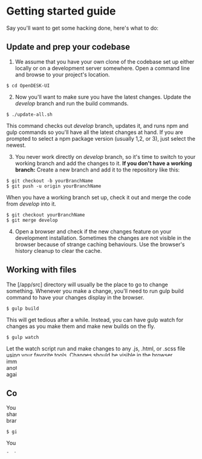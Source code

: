 # Getting started guide

Say you'll want to get some hacking done, here's what to do:

## Update and prep your codebase

1. We assume that you have your own clone of the codebase set up either locally or on a development server somewhere. Open a command line and browse to your project's location.
```
$ cd OpenDESK-UI
```

2. Now you'll want to make sure you have the latest changes. Update the _develop_ branch and run the build commands.
```
$ ./update-all.sh
```
This command checks out _develop_ branch, updates it, and runs npm and gulp commands so you'll have all the latest changes at hand. If you are prompted to select a npm package version (usually 1,2, or 3), just select the newest.

3. You never work directly on _develop_ branch, so it's time to switch to your working branch and add the changes to it. 
**If you don't have a working branch:** Create a new branch and add it to the repository like this:
```
$ git checkout -b yourBranchName
$ git push -u origin yourBranchName
```
When you have a working branch set up, check it out and merge the code from _develop_ into it.
```
$ git checkout yourBranchName
$ git merge develop
```

4. Open a browser and check if the new changes feature on your development installation. Sometimes the changes are not visible in the browser because of strange caching behaviours. Use the browser's history cleanup to clear the cache.


## Working with files

The [/app/src] directory will usually be the place to go to change something. Whenever you make a change, you'll need to run gulp build command to have your changes display in the browser.
```
$ gulp build
```
This will get tedious after a while. Instead, you can have gulp watch for changes as you make them and make new builds on the fly.
```
$ gulp watch
```
Let the watch script run and make changes to any .js, .html, or .scss file using your favorite tools. Changes should be visible in the browser immediately. If the changes don't show up for some reason, you can do another `gulp build` and clear the browser's cache to get the build in line again.


## Committing your changes

You have hacked away and are happy with your results. Now you'll want to share your work with the world.
Assuming you are current in your working branch, get an overview of the changed files.
```
$ git status
```
You should see a list of files ready for adding. It should look a little like this:
```
On branch develop
Your branch is up-to-date with 'origin/develop'.

Changes not staged for commit:
  (use "git add <file>..." to update what will be committed)
  (use "git checkout -- <file>..." to discard changes in working directory)

	modified:   styles.scss
	modified:   someFolder/markup.html

Untracked files:
  (use "git add <file>..." to include in what will be committed)

	moreStyles.scss

no changes added to commit (use "git add" and/or "git commit -a")
```
New files are listed under _Untracked files_ and existing modified files are listed under _Changes not staged for commit_.
You can add the files that you'll want to commit to the repository like this:
```
$ git add styles.scss
$ git add someFolder/markup.html
```
... etc. Or you can stage them for commit at once like this:
```
$ git add styles.scss someFolder/markup.html moreStyles.scss
```
Do `git status` again to see if the files you wanted to stage for commit are indeed staged.
```

```
